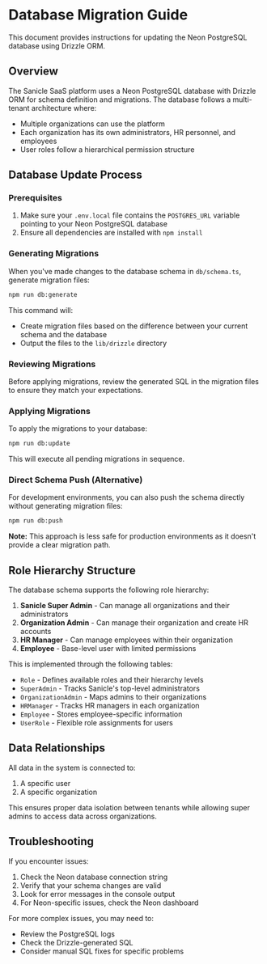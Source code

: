 # Database Migration Guide

This document provides instructions for updating the Neon PostgreSQL database using Drizzle ORM.

## Overview

The Sanicle SaaS platform uses a Neon PostgreSQL database with Drizzle ORM for schema definition and migrations. The database follows a multi-tenant architecture where:

- Multiple organizations can use the platform
- Each organization has its own administrators, HR personnel, and employees
- User roles follow a hierarchical permission structure

## Database Update Process

### Prerequisites

1. Make sure your `.env.local` file contains the `POSTGRES_URL` variable pointing to your Neon PostgreSQL database
2. Ensure all dependencies are installed with `npm install`

### Generating Migrations

When you've made changes to the database schema in `db/schema.ts`, generate migration files:

```bash
npm run db:generate
```

This command will:
- Create migration files based on the difference between your current schema and the database
- Output the files to the `lib/drizzle` directory

### Reviewing Migrations

Before applying migrations, review the generated SQL in the migration files to ensure they match your expectations.

### Applying Migrations

To apply the migrations to your database:

```bash
npm run db:update
```

This will execute all pending migrations in sequence.

### Direct Schema Push (Alternative)

For development environments, you can also push the schema directly without generating migration files:

```bash
npm run db:push
```

**Note:** This approach is less safe for production environments as it doesn't provide a clear migration path.

## Role Hierarchy Structure

The database schema supports the following role hierarchy:

1. **Sanicle Super Admin** - Can manage all organizations and their administrators
2. **Organization Admin** - Can manage their organization and create HR accounts
3. **HR Manager** - Can manage employees within their organization
4. **Employee** - Base-level user with limited permissions

This is implemented through the following tables:
- `Role` - Defines available roles and their hierarchy levels
- `SuperAdmin` - Tracks Sanicle's top-level administrators
- `OrganizationAdmin` - Maps admins to their organizations
- `HRManager` - Tracks HR managers in each organization
- `Employee` - Stores employee-specific information
- `UserRole` - Flexible role assignments for users

## Data Relationships

All data in the system is connected to:
1. A specific user
2. A specific organization

This ensures proper data isolation between tenants while allowing super admins to access data across organizations.

## Troubleshooting

If you encounter issues:

1. Check the Neon database connection string
2. Verify that your schema changes are valid
3. Look for error messages in the console output
4. For Neon-specific issues, check the Neon dashboard

For more complex issues, you may need to:
- Review the PostgreSQL logs
- Check the Drizzle-generated SQL
- Consider manual SQL fixes for specific problems 